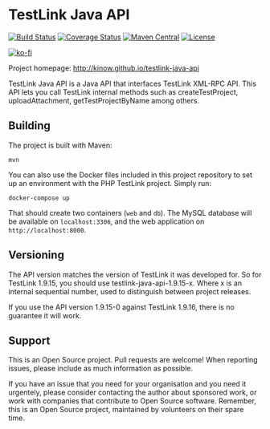 TestLink Java API
=================

[![Build Status](https://travis-ci.org/kinow/testlink-java-api.svg?branch=master)](https://travis-ci.org/kinow/testlink-java-api)
[![Coverage Status](https://coveralls.io/repos/kinow/testlink-java-api/badge.svg?branch=master)](https://coveralls.io/r/kinow/testlink-java-api)
[![Maven Central](https://maven-badges.herokuapp.com/maven-central/br.eti.kinoshita/testlink-java-api/badge.svg)](https://maven-badges.herokuapp.com/maven-central/br.eti.kinoshita/testlink-java-api/)
[![License](https://img.shields.io/github/license/mashape/apistatus.svg)](https://opensource.org/licenses/MIT)

[![ko-fi](https://ko-fi.com/img/githubbutton_sm.svg)](https://ko-fi.com/X8X1618T2)

Project homepage: http://kinow.github.io/testlink-java-api

TestLink Java API is a Java API that interfaces TestLink XML-RPC API. This API lets you call TestLink internal
methods such as createTestProject, uploadAttachment, getTestProjectByName among others.

## Building

The project is built with Maven:

    mvn

You can also use the Docker files included in this project repository to set up an environment
with the PHP TestLink project. Simply run:

    docker-compose up
    
That should create two containers (`web` and `db`). The MySQL database will be available on
`localhost:3306`, and the web application on `http://localhost:8000`.

## Versioning

The API version matches the version of TestLink it was developed for. So for TestLink 1.9.15, you should use
testlink-java-api-1.9.15-x. Where x is an internal sequential number, used to distinguish between project releases.

If you use the API version 1.9.15-0 against TestLink 1.9.16, there is no guarantee it will work.

## Support

This is an Open Source project. Pull requests are welcome! When reporting issues, please include as much
information as possible.

If you have an issue that you need for your organisation and you need it urgentely, please consider contacting the
author about sponsored work, or work with companies that contribute to Open Source software. Remember, this is an
Open Source project, maintained by volunteers on their spare time.
